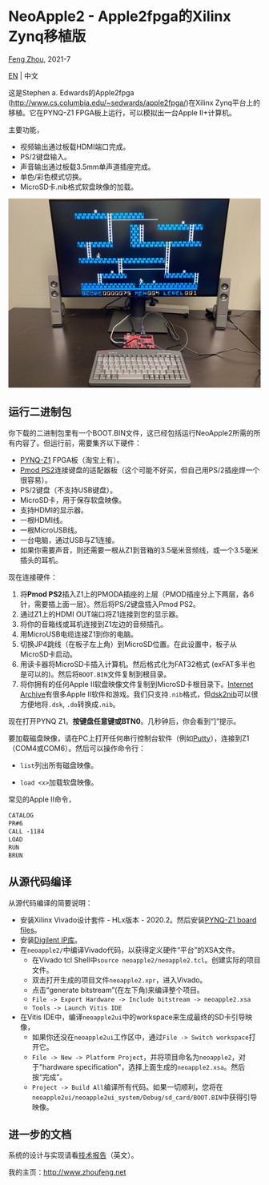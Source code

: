 
# NeoApple2 - Apple2fpga的Xilinx Zynq移植版

[Feng Zhou](http://zhoufeng.net), 2021-7

[EN](README.md) | 中文

这是Stephen a. Edwards的Apple2fpga (http://www.cs.columbia.edu/~sedwards/apple2fpga/)在Xilinx Zynq平台上的移植。它在PYNQ-Z1 FPGA板上运行，可以模拟出一台Apple II+计算机。

主要功能，

 * 视频输出通过板载HDMI端口完成。
 * PS/2键盘输入。
 * 声音输出通过板载3.5mm单声道插座完成。
 * 单色/彩色模式切换。
 * MicroSD卡.nib格式软盘映像的加载。

![完成照片](doc/setup.jpg)

## 运行二进制包

你下载的二进制包里有一个BOOT.BIN文件，这已经包括运行NeoApple2所需的所有内容了。但运行前，需要集齐以下硬件：

* [PYNQ-Z1](https://store.digilentinc.com/pynq-z1-python-productivity-for-zynq-7000-arm-fpga-soc/) FPGA板（淘宝上有）。
* [Pmod PS2](https://store.digilentinc.com/pmod-ps2-keyboard-mouse-connector/)连接键盘的适配器板（这个可能不好买，但自己用PS/2插座焊一个很容易）。
* PS/2键盘（不支持USB键盘）。
* MicroSD卡，用于保存软盘映像。
* 支持HDMI的显示器。
* 一根HDMI线。
* 一根MicroUSB线。
* 一台电脑，通过USB与Z1连接。
* 如果你需要声音，则还需要一根从Z1到音箱的3.5毫米音频线，或一个3.5毫米插头的耳机。

现在连接硬件：
1. 将**Pmod PS2**插入Z1上的PMODA插座的上层（PMOD插座分上下两层，各6针，需要插上面一层）。然后将PS/2键盘插入Pmod PS2。
2. 通过Z1上的HDMI OUT端口将Z1连接到您的显示器。
3. 将你的音箱线或耳机连接到Z1左边的音频插孔。
4. 用MicroUSB电缆连接Z1到你的电脑。
5. 切换JP4跳线（在板子左上角）到MicroSD位置。在此设置中，板子从MicroSD卡启动。
6. 用读卡器将MicroSD卡插入计算机。然后格式化为FAT32格式 (exFAT多半也是可以的)。然后将`BOOT.BIN`文件复制到根目录。
7. 将你拥有的任何Apple II软盘映像文件复制到MicroSD卡根目录下。[Internet Archive](https://archive.org/)有很多Apple II软件和游戏。我们只支持`.nib`格式，但[dsk2nib](https://github.com/slotek/dsk2nib)可以很方便地将`.dsk`, `.do`转换成`.nib`。

现在打开PYNQ Z1。**按键盘任意键或BTN0**。几秒钟后，你会看到“]”提示。

要加载磁盘映像，请在PC上打开任何串行控制台软件（例如[Putty](https://www.putty.org/)），连接到Z1（COM4或COM6）。然后可以操作命令行：

* `list`列出所有磁盘映像。

* `load <x>`加载软盘映像。

常见的Apple II命令，
```
CATALOG
PR#6
CALL -1184
LOAD
RUN
BRUN
```

## 从源代码编译

从源代码编译的简要说明：

* 安装Xilinx Vivado设计套件 - HLx版本 - 2020.2。然后安装[PYNQ-Z1 board files](https://github.com/cathalmccabe/pynq-z1_board_files)。
* 安装[Digilent IP库](https://github.com/Digilent/vivado-library)。
* 在`neoapple2/`中编译Vivado代码，以获得定义硬件“平台”的XSA文件。
  * 在Vivado tcl Shell中`source neoapple2/neoapple2.tcl`。创建实际的项目文件。
  * 双击打开生成的项目文件`neoapple2.xpr`，进入Vivado。
  * 点击“generate bitstream”(在左下角)来编译整个项目。
  * `File -> Export Hardware -> Include bitstream -> neoapple2.xsa`
  * `Tools -> Launch Vitis IDE`
* 在Vitis IDE中，编译`neoapple2ui`中的workspace来生成最终的SD卡引导映像，
  * 如果你还没在`neoapple2ui`工作区中，通过`File -> Switch workspace`打开它。
  * `File -> New -> Platform Project`，并将项目命名为`neoapple2`，对于"hardware specification"，选择上面生成的`neoapple2.xsa`。然后按“完成”。
  * `Project -> Build All`编译所有代码。如果一切顺利，您将在`neoapple2ui/neoapple2ui_system/Debug/sd_card/BOOT.BIN`中获得引导映像。

## 进一步的文档

系统的设计与实现请看[技术报告](doc/Porting_Apple2fpga.pdf)（英文）。

我的主页：http://www.zhoufeng.net